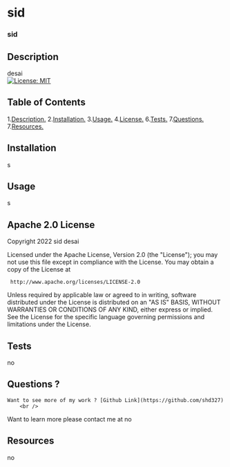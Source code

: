 # sid

### sid

## Description

desai
<br />
[![License: MIT](https://img.shields.io/badge/License-MIT-yellow.svg)](https://opensource.org/licenses/MIT)

## Table of Contents

1.[Description.](#description) 2.[Installation.](#installation) 3.[Usage.](#usage) 4.[License.](#license) 6.[Tests.](#tests) 7.[Questions.](#questions) 7.[Resources.](#resources)

## Installation

s

## Usage

s

## Apache 2.0 License

Copyright 2022 sid desai

Licensed under the Apache License, Version 2.0 (the "License");
you may not use this file except in compliance with the License.
You may obtain a copy of the License at

     http://www.apache.org/licenses/LICENSE-2.0

Unless required by applicable law or agreed to in writing, software
distributed under the License is distributed on an "AS IS" BASIS,
WITHOUT WARRANTIES OR CONDITIONS OF ANY KIND, either express or implied.
See the License for the specific language governing permissions and
limitations under the License.

## Tests

no

## Questions ?

    Want to see more of my work ? [Github Link](https://github.com/shd327)
        <br />

Want to learn more please contact me at no

## Resources

no
